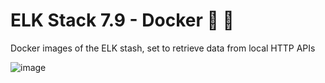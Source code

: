 # ELK Stack 7.9 - Docker 🦌 🐳 

Docker images of the ELK stash, set to retrieve data from local HTTP APIs 

![image](https://user-images.githubusercontent.com/43546156/202205559-10d375ce-c206-4f6e-88db-4b9739242d19.png)

